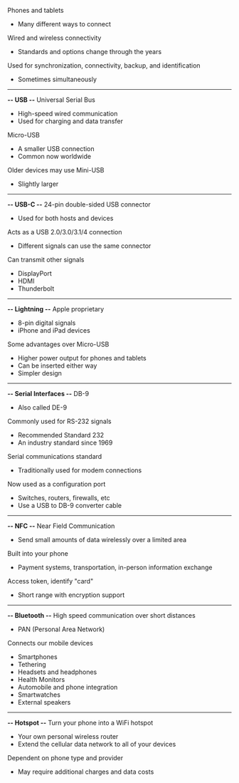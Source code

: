 Phones and tablets
- Many different ways to connect

Wired and wireless connectivity
- Standards and options change through the years

Used for synchronization, connectivity, backup, and identification
- Sometimes simultaneously
---
**-- USB --**
Universal Serial Bus
- High-speed wired communication
- Used for charging and data transfer

Micro-USB
- A smaller USB connection
- Common now worldwide

Older devices may use Mini-USB
- Slightly larger
---
**-- USB-C --**
24-pin double-sided USB connector
- Used for both hosts and devices

Acts as a USB 2.0/3.0/3.1/4 connection
- Different signals can use the same connector

Can transmit other signals
- DisplayPort
- HDMI
- Thunderbolt
---
**-- Lightning --**
Apple proprietary
- 8-pin digital signals
- iPhone and iPad devices

Some advantages over Micro-USB
- Higher power output for phones and tablets
- Can be inserted either way
- Simpler design
---
**-- Serial Interfaces --**
DB-9
- Also called DE-9

Commonly used for RS-232 signals
- Recommended Standard 232
- An industry standard since 1969

Serial communications standard
- Traditionally used for modem connections

Now used as a configuration port
- Switches, routers, firewalls, etc
- Use a USB to DB-9 converter cable
---
**-- NFC --**
Near Field Communication
- Send small amounts of data wirelessly over a limited area

Built into your phone
- Payment systems, transportation, in-person information exchange

Access token, identify "card"
- Short range with encryption support
---
**-- Bluetooth --**
High speed communication over short distances
- PAN (Personal Area Network)

Connects our mobile devices
- Smartphones
- Tethering
- Headsets and headphones
- Health Monitors
- Automobile and phone integration
- Smartwatches
- External speakers
---
**-- Hotspot --**
Turn your phone into a WiFi hotspot
- Your own personal wireless router
- Extend the cellular data network to all of your devices

Dependent on phone type and provider
- May require additional charges and data costs